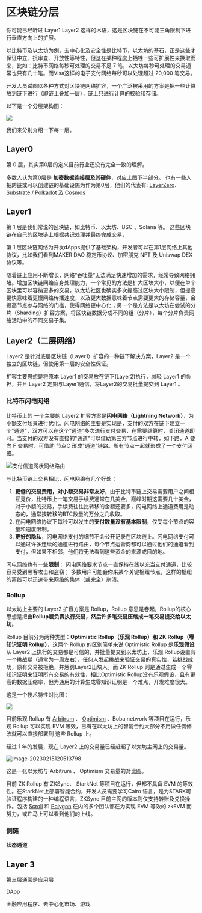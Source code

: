 # 区块链分层

你可能已经听过 Layer1 Layer2 这样的术语，这是区块链在不可能三角限制下进行垂直方向上的扩展。

以比特币及以太坊为例，去中心化及安全性是比特币，以太坊的基石，正是这些才保证中立、抗审查、开放性等特性，但这在某种程度上牺牲一些可扩展性来换取而来，比如：比特币网络每秒可处理的交易不足 7 笔，以太坊每秒可处理的交易通常也只有几十笔。而Visa这样的电子支付网络每秒可以处理超过 20,000 笔交易。

开发人员试图以各种方式对区块链网络扩容，一个广泛被采用的方案是把一些计算放到链下进行（即链上叠加一层），链上只进行计算的校验和存储。

以下是一个分层架构图：

![](https://img.learnblockchain.cn/pics/20230209171636.png)

我们来分别介绍一下每一层。

## Layer0 

第 0 层，其实第0层的定义目前行业还没有完全一致的理解。

多数人认为第0层是 **加密数据连接层及其硬件**，对应上图下半部分。
也有一些人把跨链或可以创建链的基础设施为作为第0层，他们的代表有: [LayerZero](https://layerzero.network/)、[Substrate](https://substrate.io/) / [Polkadot](https://polkadot.network/) 及 [Cosmos](https://cosmos.network/)

## Layer1

第 1 层是我们常说的区块链，如比特币、以太坊、BSC 、Solana 等。 这些区块链在自己的区块链上根据共识处理并最终完成交易，

第 1 层区块链网络为开发dApps提供了基础架构，开发者可以在第1层网络上其他协议，比如我们看到MAKER DAO 稳定币协议、加密朋克 NFT 及 Uniswap DEX 协议等。

随着链上应用不断增长，网络“吞吐量”无法满足快速增加的需求，经常导致网络拥堵。增加区块链网络自身处理能力，一个常见的方法是扩大区块大小，以便在单个区块里可以容纳更多的交易，以太坊社区也确实多次提高过区块大小限制，但提高更快意味着更慢网络传播速度，以及更大数据意味着节点需要更大的存储容量，会提高节点参与网络的门槛，使得网络更中心化；另一个是方法是以太坊在尝试的分片（Sharding）扩容方案，将区块链数据分成不同的组（分片），每个分片负责网络活动中的不同交易子集。



## Layer2（二层网络）

Layer2 是针对底层区块链（Layer1）扩容的一种链下解决方案，Layer2 是一个独立的区块链，但使用第一层的安全性保证。

扩容主要思想是将原本 Layer1 的交易放在链下(Layer2)执行，减轻 Layer1 的负担，并且 Layer2 定期与Layer1通信，将Layer2的交易批量提交到 Layer1 。



### 比特币闪电网络


比特币上的 一个主要的 Layer2 扩容方案是**闪电网络（Lightning Network）**，为小额支付场景进行优化。闪电网络的主要是实现是，支付的双方在链下建立一个"通道"，双方可以在这个“通道”多次进行支付交易，在需要结算时，关闭通道即可。当支付的双方没有直接的"通道"可以借助第三方节点进行中转，如下路，A 要向 F 交易时，可借助 节点C 形成"通道"链路。所有节点一起就形成了一个支付网络。

![支付信道网状网络路由](https://img.learnblockchain.cn/pics/20230214173851.png)


与比特币链上交易相比，闪电网络有几个好处：
1. **更低的交易费用，对小额交易非常友好**，由于比特币链上交易需要用户之间相互竞价，比特币上一笔交易手续费通常在几美金，巅峰时期这需要几十美金，对于小额的交易，手续费往往比转移的金额还要多，闪电网络上通道费用是动态的，通常按转移的BTC数量的万分之几收取。
2. 在闪电网络协议下每秒可以发生的**支付数量没有基本限制**，仅受每个节点的容量和速度限制。
3. **更好的隐私**，闪电网络支付的细节不会公开记录在区块链上。闪电网络支付可以通过许多连续的通道进行路由，每个节点运营商都可以通过他们的通道看到支付，但如果不相邻，他们将无法看到这些资金的来源或目的地。



闪电网络也有一些**限制**：
闪电网络要求节点一直保持在线以充当支付通道，比较容易受到黑客攻击和盗窃；
多数用户可能会你来某个关键枢纽节点，这样的枢纽的离线可以迅速带来网络的集体（或完全）崩溃。



### Rollup

以太坊上主要的 Layer2 扩容方案是 Rollup，Rollup 意思是卷起，Rollup的核心思想是把**由Rollup层负责执行交易，然后许多笔交易压缩成一笔交易提交给以太坊**。



Rollup 目前分为两种类型：**Optimistic Rollup（乐观 Rollup）和 ZK Rollup（零知识证明 Rollup）**，这两个 Rollup 的区别简单来说 Optimistic Rollup 是**乐观假设**从 Layer2 上执行的交易都是可信的，并批量提交到以太坊上，乐观 Rollup设置有一个挑战期（通常为一周左右），任何人发起挑战来验证交易的真实性，若挑战成功，原有交易被拒绝，并惩罚Layer2出块人。而 ZK Rollup 则是通过生成一个零知识证明来证明所有交易的有效性，相比Optimistic Rollup没有乐观假设，且有更高的数据压缩率，但为通用的计算生成零知识证明是一个难点，开发难度很大。

这是一个技术特性对比图：

![](https://img.learnblockchain.cn/pics/20230215143350.png)



目前乐观 Rollup 有 [Arbitrum](https://offchainlabs.com/) 、 [Optimism](https://optimism.io/) 、Boba network 等项目在运行，乐观 Rollup 可以实现 EVM 等效，已有在以太坊上的智能合约大部分不用做任何修改就可以直接部署到 这些 Rollup 上。



经过 1 年的发展，现在 Layer2 上的交易量已经赶超了以太坊主网上的交易量。

![image-20230215120513798](https://img.learnblockchain.cn/pics/20230215120521.png)

这是一张以太坊与 Arbitrum 、 Optimism 交易量的对比图。



目前 ZK Rollup 有 ZKSync、 StarkNet 等项目在运行，但都不具备 EVM 的等效性。在StarkNet上部署智能合约，开发人员需要学习Cairo 语言，是为STARK可验证程序构建的一种编程语言，ZKSync 目前主网的版本则仅支持转账及兑换操作。包括 [Scroll](https://scroll.io/)  和  [Polygon](https://polygon.technology/solutions/polygon-zkevm/) 在内的多个团队都在为实现 EVM 等效的 zkEVM 而努力，或许马上可以看到他们的上线。




### 侧链



**状态通道**





## Layer 3

第三层通常是应用层 

DApp

金融应用程序、去中心化市场、游戏









